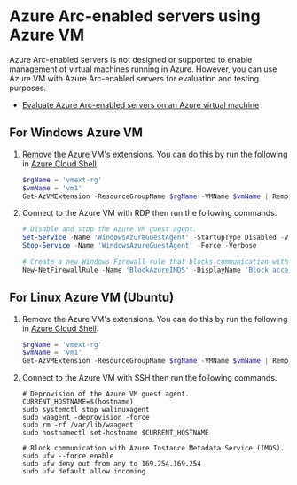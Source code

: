 # Azure Arc-enabled servers using Azure VM

Azure Arc-enabled servers is not designed or supported to enable management of virtual machines running in Azure. However, you can use Azure VM with Azure Arc-enabled servers for evaluation and testing purposes.

- [Evaluate Azure Arc-enabled servers on an Azure virtual machine](https://learn.microsoft.com/en-us/azure/azure-arc/servers/plan-evaluate-on-azure-virtual-machine)

## For Windows Azure VM

1. Remove the Azure VM's extensions. You can do this by run the following in [Azure Cloud Shell](https://shell.azure.com/powershell).

    ```powershell
    $rgName = 'vmext-rg'
    $vmName = 'vm1'
    Get-AzVMExtension -ResourceGroupName $rgName -VMName $vmName | Remove-AzVMExtension -Force -Verbose
    ```
2. Connect to the Azure VM with RDP then run the following commands.

    ```powershell
    # Disable and stop the Azure VM guest agent.
    Set-Service -Name 'WindowsAzureGuestAgent' -StartupType Disabled -Verbose
    Stop-Service -Name 'WindowsAzureGuestAgent' -Force -Verbose

    # Create a new Windows Firewall rule that blocks communication with Azure Instance Metadata Service (IMDS).
    New-NetFirewallRule -Name 'BlockAzureIMDS' -DisplayName 'Block access to Azure IMDS' -Enabled True -Profile Any -Direction Outbound -Action Block -RemoteAddress '169.254.169.254' -Verbose
    ```

## For Linux Azure VM (Ubuntu)

1. Remove the Azure VM's extensions. You can do this by run the following in [Azure Cloud Shell](https://shell.azure.com/powershell).

    ```powershell
    $rgName = 'vmext-rg'
    $vmName = 'vm1'
    Get-AzVMExtension -ResourceGroupName $rgName -VMName $vmName | Remove-AzVMExtension -Force -Verbose
    ```
2. Connect to the Azure VM with SSH then run the following commands.

    ```shell
    # Deprovision of the Azure VM guest agent.
    CURRENT_HOSTNAME=$(hostname)
    sudo systemctl stop walinuxagent
    sudo waagent -deprovision -force
    sudo rm -rf /var/lib/waagent
    sudo hostnamectl set-hostname $CURRENT_HOSTNAME

    # Block communication with Azure Instance Metadata Service (IMDS).
    sudo ufw --force enable
    sudo ufw deny out from any to 169.254.169.254
    sudo ufw default allow incoming
    ```
